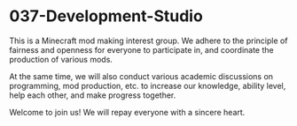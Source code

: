 # 037-Development-Studio


This is a Minecraft mod making interest group. We adhere to the principle of fairness and openness for everyone to participate in, and coordinate the production of various mods.

At the same time, we will also conduct various academic discussions on programming, mod production, etc. to increase our knowledge, ability level, help each other, and make progress together.

Welcome to join us! We will repay everyone with a sincere heart.
